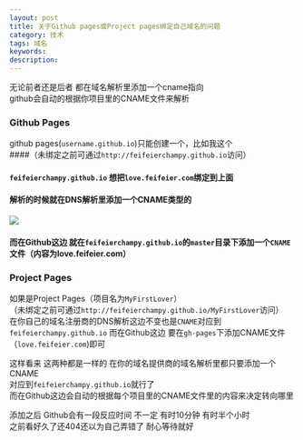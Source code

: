 ```yaml
---
layout: post
title: 关于Github pages或Project pages绑定自己域名的问题
category: 技术
tags: 域名
keywords: 
description: 
---
```

无论前者还是后者 都在域名解析里添加一个cname指向  
github会自动的根据你项目里的CNAME文件来解析
### Github Pages
github pages(`username.github.io`)只能创建一个，比如我这个  
####（未绑定之前可通过`http://feifeierchampy.github.io`访问）  
#### `feifeierchampy.github.io`  想把`love.feifeier.com`绑定到上面  
#### 解析的时候就在DNS解析里添加一个CNAME类型的  
![](/public/img/yuming.png)  
#### 而在Github这边 就在`feifeierchampy.github.io`的`master`目录下添加一个`CNAME`文件（内容为love.feifeier.com）  

### Project Pages
如果是Project Pages（项目名为`MyFirstLover`）     
（未绑定之前可通过`http://feifeierchampy.github.io/MyFirstLover`访问）  
在你自己的域名注册商的DNS解析这边不变也是`CNAME`对应到`feifeierchampy.github.io` 
而在Github这边 要在`gh-pages`下添加CNAME文件（`love.feifeier.com`)即可

这样看来 这两种都是一样的 在你的域名提供商的域名解析里都只要添加一个CNAME  
对应到`feifeierchampy.github.io`就行了  
而在Github这边会自动的根据每个项目里的CNAME文件里的内容来决定转向哪里 

添加之后 Github会有一段反应时间 不一定 有时10分钟 有时半个小时  
之前看好久了还404还以为自己弄错了 耐心等待就好
